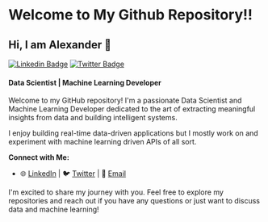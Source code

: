# Welcome to My Github Repository!!

## Hi, I am Alexander 👋
[![Linkedin Badge](https://img.shields.io/badge/-LinkedIn-0e76a8?style=flat-square&logo=Linkedin&logoColor=white)](https://www.linkedin.com/in/alexander-ifenaike-083568185/)
[![Twitter Badge](https://img.shields.io/badge/-Twitter-00acee?style=flat-square&logo=Twitter&logoColor=white)](https://twitter.com/AIfenaike_)

#### Data Scientist | Machine Learning Developer

Welcome to my GitHub repository! I'm a passionate Data Scientist and Machine Learning Developer dedicated to the art of extracting meaningful insights from data and building intelligent systems.

I enjoy building real-time data-driven applications but I mostly work on and experiment with machine learning driven APIs of all sort.


**Connect with Me:**

- 🌐 [LinkedIn](#) | 🐦 [Twitter](#) | 📧 [Email](#)

I'm excited to share my journey with you. Feel free to explore my repositories and reach out if you have any questions or just want to discuss data and machine learning!
